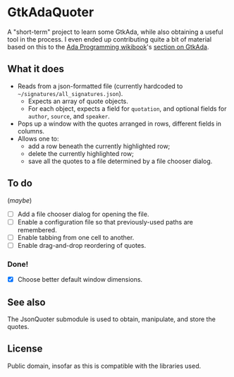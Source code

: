 # GtkAdaQuoter

A "short-term" project to learn some GtkAda, while also obtaining a useful tool in the process.
I even ended up contributing quite a bit of material based on this to the
[Ada Programming wikibook](https://en.m.wikibooks.org/wiki/Ada_Programming)'s
[section on GtkAda](https://en.m.wikibooks.org/wiki/Ada_Programming/Libraries/GUI/GtkAda#).

## What it does

* Reads from a json-formatted file (currently hardcoded to `~/signatures/all_signatures.json`).
  * Expects an array of quote objects.
  * For each object, expects a field for `quotation`, and optional fields for `author`, `source`, and `speaker`.
* Pops up a window with the quotes arranged in rows, different fields in columns.
* Allows one to:
  * add a row beneath the currently highlighted row;
  * delete the currently highlighted row;
  * save all the quotes to a file determined by a file chooser dialog.

## To do

(_maybe_)

- [ ] Add a file chooser dialog for opening the file.
- [ ] Enable a configuration file so that previously-used paths are remembered.
- [ ] Enable tabbing from one cell to another.
- [ ] Enable drag-and-drop reordering of quotes.

### Done!
- [x] Choose better default window dimensions.

## See also

The JsonQuoter submodule is used to obtain, manipulate, and store the quotes.

## License

Public domain, insofar as this is compatible with the libraries used.
